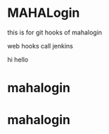 # MAHALogin
this is for git hooks  of mahalogin

web hooks call jenkins

hi
hello

# mahalogin
# mahalogin
